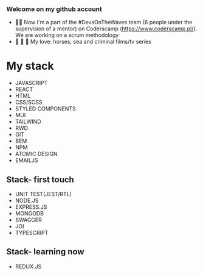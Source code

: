 ### Welcome on my github account


- 👩‍🏫 Now I'm a part of the #DevsOnTheWaves team (6 people under the supervision of a mentor) on Coderscamp (https://www.coderscamp.pl/). We are working on a scrum methodology
- 🐴 :ocean: :cop: My love: horses, sea and criminal films/tv series

# My stack
- JAVASCRIPT
- REACT
- HTML
- CSS/SCSS
- STYLED COMPONENTS
- MUI
- TAILWIND
- RWD
- GIT
- BEM
- NPM
- ATOMIC DESIGN
- EMAILJS

## Stack- first touch
- UNIT TEST(JEST/RTL)
- NODE.JS
- EXPRESS.JS
- MONGODB
- SWAGGER
- JOI
- TYPESCRIPT

## Stack- learning now

- REDUX.JS






